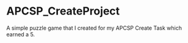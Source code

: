 # APCSP_CreateProject
A simple puzzle game that I created for my APCSP Create Task which earned a 5.
